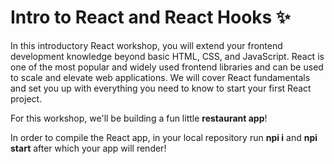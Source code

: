 # Intro to React and React Hooks ✨

In this introductory React workshop, you will extend your frontend development knowledge beyond basic HTML, CSS, and JavaScript. React is one of the most popular and widely used frontend libraries and can be used to scale and elevate web applications. We will cover React fundamentals and set you up with everything you need to know to start your first React project. 

For this workshop, we'll be building a fun little **restaurant app**!

In order to compile the React app, in your local repository run **npi i** and **npi start** after which your app will render!
